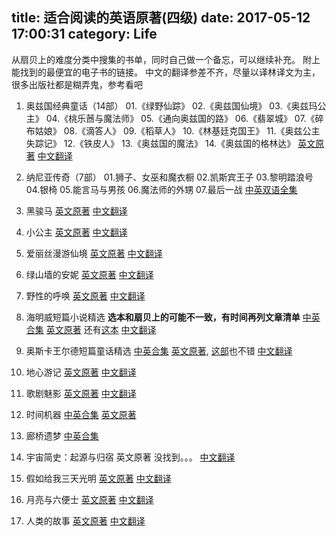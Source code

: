 title: 适合阅读的英语原著(四级)
date: 2017-05-12 17:00:31
category: Life
---
从扇贝上的难度分类中搜集的书单，同时自己做一个备忘，可以继续补充。
附上能找到的最便宜的电子书的链接。
中文的翻译参差不齐，尽量以译林译文为主，很多出版社都是糊弄鬼，参考看吧

1. 奥兹国经典童话（14部）
01.《绿野仙踪》
02.《奥兹国仙境》
03.《奥兹玛公主》
04.《桃乐莤与魔法师》
05.《通向奥兹国的路》
06.《翡翠城》
07.《碎布姑娘》
08.《滴答人》
09.《稻草人》
10.《林基廷克国王》
11.《奥兹公主失踪记》
12.《铁皮人》
13.《奥兹国的魔法》
14.《奥兹国的格林达》
[英文原著](http://www.gutenberg.org/ebooks/54)
[中文翻译](https://www.amazon.cn/%E5%A5%A5%E5%85%B9%E5%9B%BD%E4%BB%99%E5%A2%83%E5%A5%87%E9%81%87%E8%AE%B0-%E7%BE%8E-%E5%BC%97%E6%8B%89%E5%85%8B-%E9%B2%8D%E5%A7%86/dp/B01MCVAEZZ/ref=tmm_kin_title_0?_encoding=UTF8&qid=1494554779&sr=1-10)

2. 纳尼亚传奇（7部）
01.狮子、女巫和魔衣橱
02.凯斯宾王子
03.黎明踏浪号
04.银椅
05.能言马与男孩
06.魔法师的外甥
07.最后一战
[中英双语全集](https://www.amazon.cn/gp/product/B00J7DZ524/ref=pd_cp_351_2?ie=UTF8&psc=1&refRID=0MWGY2CEX0X4BBSBFA6H)

3. 黑骏马
[英文原著](https://www.amazon.cn/Black-Beauty/dp/B011K7I2FG/ref=sr_1_1?s=digital-text&ie=UTF8&qid=1494556060&sr=1-1&keywords=black+beauty)
[中文翻译](https://www.amazon.cn/%E9%BB%91%E9%AA%8F%E9%A9%AC-%E5%AE%89%E5%A8%9C-%E5%A1%9E%E7%BB%B4%E5%B0%94/dp/B0107RZQ7C/ref=sr_1_4)
4. 小公主
[英文原著](https://www.amazon.cn/A-Little-Princess-being-the-whole-story-of-Sara-Crewe-now-told-for-the-first-time-Burnett-Frances-Hodgson/dp/B018X13YFU)
[中文翻译](https://www.amazon.cn/%E5%B0%8F%E5%85%AC%E4%B8%BB-%E7%BE%8E%E5%9B%BD-F-H-%E4%BC%AF%E5%86%85%E7%89%B9/dp/B00KGP65SU/ref=sr_1_3)
5. 爱丽丝漫游仙境
[英文原著](https://www.amazon.cn/Through-the-Looking-Glass-Carroll-Lewis/dp/B00A72W7RK/ref=sr_1_1)
[中文翻译](https://www.amazon.cn/%E7%88%B1%E4%B8%BD%E4%B8%9D%E6%BC%AB%E6%B8%B8%E5%A5%87%E5%A2%83%E8%AE%B0-Lewis-Carroll/dp/B01BWCZ4IW/ref=sr_1_2)
6. 绿山墙的安妮
[英文原著](https://www.amazon.cn/%E7%BB%BF%E5%B1%B1%E5%A2%99%E7%9A%84%E5%AE%89%E5%A6%AE-ANNE-OF-GREEN-GABLES-%E9%9C%B2%E8%A5%BF-M-%E8%92%99%E5%93%A5%E9%A9%AC%E5%88%A9/dp/B011QG4RE6/ref=sr_1_1)
[中文翻译](https://www.amazon.cn/%E7%BB%BF%E5%B1%B1%E5%A2%99%E7%9A%84%E5%AE%89%E5%A6%AE-%E9%9C%B2%E8%A5%BF-%E8%8E%AB%E5%BE%B7-%E8%92%99%E5%93%A5%E9%A9%AC%E5%88%A9/dp/B00GMZKYR6/ref=sr_1_1)
7. 野性的呼唤
[英文原著](https://www.amazon.cn/The-Call-of-the-Wild-London-Jack/dp/B00A72W6QW/ref=sr_1_1)
[中文翻译](https://www.amazon.cn/gp/product/B015W3NXBC/ref=pd_cp_351_1)
8. 海明威短篇小说精选
**选本和扇贝上的可能不一致，有时间再列文章清单**
[中英合集](https://www.amazon.cn/dp/B071WLMNXX/ref=sr_1_1?__mk_zh_CN=%E4%BA%9A%E9%A9%AC%E9%80%8A%E7%BD%91%E7%AB%99&keywords=%E6%B5%B7%E6%98%8E%E5%A8%81%E7%9F%AD%E7%AF%87%E5%B0%8F%E8%AF%B4&qid=1558514377&s=digital-text&sr=1-1)
[英文原著](https://www.amazon.cn/gp/product/B071WLMNXX/ref=ppx_yo_dt_b_d_asin_title_o00?ie=UTF8&psc=1) 还有[这本](https://www.amazon.cn/gp/product/B07719L7ZX/ref=ppx_yo_dt_b_d_asin_title_o06?ie=UTF8&psc=1)
[中文翻译](https://www.amazon.cn/%E6%B5%B7%E6%98%8E%E5%A8%81%E7%9F%AD%E7%AF%87%E5%B0%8F%E8%AF%B4%E5%85%A8%E9%9B%86-%E6%AC%A7%E5%86%85%E6%96%AF%E7%89%B9-%E6%B5%B7%E6%98%8E%E5%A8%81/dp/B00EALOID0/ref=sr_1_12)
9. 奥斯卡王尔德短篇童话精选
[中英合集](https://www.amazon.cn/%E5%BF%AB%E4%B9%90%E7%8E%8B%E5%AD%90-%E7%8E%8B%E5%B0%94%E5%BE%B7%E7%AB%A5%E8%AF%9D%E6%95%85%E4%BA%8B%E5%85%A8%E9%9B%86-%E5%A5%A5%E6%96%AF%E5%8D%A1%E2%80%A2%E7%8E%8B%E5%B0%94%E5%BE%B7/dp/B00877TK18/ref=sr_1_40)
[英文原著](https://www.amazon.cn/The-Complete-Fairy-Tales-of-Oscar-Wilde-Wilde-Oscar/dp/B000FC22W2/ref=sr_1_21), [这部](https://www.amazon.cn/%E5%A4%9C%E8%8E%BA%E4%B8%8E%E7%8E%AB%E7%91%B0-%E7%8E%8B%E5%B0%94%E5%BE%B7%E7%AB%A5%E8%AF%9D%E9%9B%86-%E5%A5%A5%E6%96%AF%E5%8D%A1-%E7%8E%8B%E5%B0%94%E5%BE%B7/dp/B008H0BRUM/ref=sr_1_24)也不错
[中文翻译](https://www.amazon.cn/%E7%8E%8B%E5%B0%94%E5%BE%B7%E7%AB%A5%E8%AF%9D-%E5%A5%A5%E6%96%AF%E5%8D%A1-%E7%8E%8B%E5%B0%94%E5%BE%B7/dp/B01D2EXKHA/ref=sr_1_26)
10. 地心游记
[英文原著](https://www.amazon.cn/Journey-to-the-Center-of-the-Earth-Verne-Jules/dp/B008TVM3RK/ref=sr_1_1)
[中文翻译](https://www.amazon.cn/%E5%9C%B0%E5%BF%83%E6%B8%B8%E8%AE%B0-%E5%84%92%E5%B0%94-%E5%87%A1%E5%B0%94%E7%BA%B3/dp/B00CCWKIZG/ref=sr_1_1)
11. 歌剧魅影
[英文原著](https://www.amazon.cn/The-Phantom-of-the-Opera/dp/B011K7I6HA/ref=sr_1_3)
[中文翻译](https://www.amazon.cn/剧院魅影-加斯通-勒鲁/dp/B00A4SBW6O/ref=sr_1_1)
12. 时间机器
[中英合集](https://www.amazon.cn/时间机器-英-威尔斯/dp/B008N4PFMS/ref=sr_1_1)
[英文原著](https://www.amazon.cn/The-Time-Machine-Wells-H-G/dp/B004XVQ73G/ref=sr_1_4)
13. 廊桥遗梦
[中英合集](https://www.amazon.cn/%E5%BB%8A%E6%A1%A5%E9%81%97%E6%A2%A6-%E7%BE%8E%E5%9B%BD-%E7%BD%97%E4%BC%AF%E7%89%B9-%E8%A9%B9%E5%A7%86%E6%96%AF-%E6%B2%83%E5%8B%92/dp/B00MVIAB8A/ref=sr_1_1)
14. 宇宙简史：起源与归宿
英文原著 没找到。。。
[中文翻译](https://www.amazon.cn/kindle-store/dp/B013AGIOR6/ref=sr_1_1)
15. 假如给我三天光明
[英文原著](https://www.amazon.cn/%E8%8B%B1%E6%96%87%E5%8E%9F%E7%89%88-%E5%81%87%E5%A6%82%E7%BB%99%E6%88%91%E4%B8%89%E5%A4%A9%E5%85%89%E6%98%8E-THREE-DAYS-TO-SEE-%E6%8C%AF%E5%AE%87%E8%8B%B1%E8%AF%AD-%E5%87%AF%E5%8B%92/dp/B00TIQXFVS/ref=sr_1_1)
[中文翻译](https://www.amazon.cn/假如给我三天光明-海伦-凯勒/dp/B00GMZKYYY/ref=sr_1_1)
16. 月亮与六便士
[英文原著](https://www.amazon.cn/Moon-and-Sixpence-Maugham-W-Somerset/dp/B00A72W6TE/ref=sr_1_1)
[中文翻译](https://www.amazon.cn/月亮和六便士-威廉-萨默赛特-毛姆/dp/B01AVWRE50/ref=sr_1_2)
17. 人类的故事
[英文原著](https://www.amazon.cn/美国学生人类史-亨德里克-威廉-房龙/dp/B00CHJQKIS/ref=sr_1_2)
[中文翻译](https://www.amazon.cn/人类的故事-房龙著-白马译/dp/B012CFJ09W/ref=sr_1_1)
